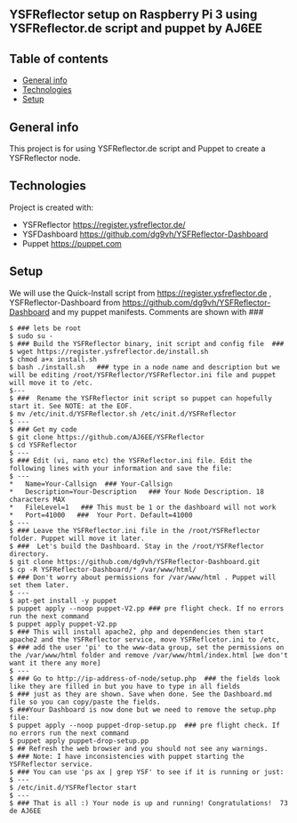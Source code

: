 ## YSFReflector setup on Raspberry Pi 3 using YSFReflector.de script and puppet by AJ6EE

## Table of contents
* [General info](#general-info)
* [Technologies](#technologies)
* [Setup](#setup)

## General info
This project is for using YSFReflector.de script and Puppet to create a YSFReflector node.
	
## Technologies
Project is created with:
* YSFReflector   https://register.ysfreflector.de/
* YSFDashboard   https://github.com/dg9vh/YSFReflector-Dashboard
* Puppet	 https://puppet.com

	
## Setup
We will use the Quick-Install script from https://register.ysfreflector.de , 
YSFReflector-Dashboard from https://github.com/dg9vh/YSFReflector-Dashboard and my puppet manifests.
Comments are shown with ###
```
$ ### lets be root
$ sudo su - 
$ ### Build the YSFReflector binary, init script and config file  ### 
$ wget https://register.ysfreflector.de/install.sh
$ chmod a+x install.sh
$ bash ./install.sh   ### type in a node name and description but we will be editing /root/YSFReflector/YSFReflector.ini file and puppet will move it to /etc.
$---
$ ###  Rename the YSFReflector init script so puppet can hopefully start it. See NOTE: at the EOF.
$ mv /etc/init.d/YSFReflector.sh /etc/init.d/YSFReflector
$ ---
$ ### Get my code 
$ git clone https://github.com/AJ6EE/YSFReflector
$ cd YSFReflector
$ ---
$ ### Edit (vi, nano etc) the YSFReflector.ini file. Edit the following lines with your information and save the file:
$ ---
*   Name=Your-Callsign  ### Your-Callsign
*   Description=Your-Description   ### Your Node Description. 18 characters MAX
*   FileLevel=1   ### This must be 1 or the dashboard will not work
*   Port=41000   ###  Your Port. Default=41000
$ ---
$ ### Leave the YSFReflector.ini file in the /root/YSFReflector folder. Puppet will move it later.
$ ###  Let's build the Dashboard. Stay in the /root/YSFReflector directory.
$ git clone https://github.com/dg9vh/YSFReflector-Dashboard.git
$ cp -R YSFReflector-Dashboard/* /var/www/html/
$ ### Don't worry about permissions for /var/www/html . Puppet will set them later. 
$ ---
$ apt-get install -y puppet
$ puppet apply --noop puppet-V2.pp ### pre flight check. If no errors run the next command
$ puppet apply puppet-V2.pp  
$ ### This will install apache2, php and dependencies then start apache2 and the YSFReflector service, move YSFReflcetor.ini to /etc,
$ ### add the user 'pi' to the www-data group, set the permissions on the /var/www/html folder and remove /var/www/html/index.html [we don't want it there any more]
$ ---
$ ### Go to http://ip-address-of-node/setup.php  ### the fields look like they are filled in but you have to type in all fields
$ ### just as they are shown. Save when done. See the Dashboard.md file so you can copy/paste the fields. 
$ ###Your Dashboard is now done but we need to remove the setup.php file:
$ puppet apply --noop puppet-drop-setup.pp  ### pre flight check. If no errors run the next command
$ puppet apply puppet-drop-setup.pp
$ ## Refresh the web browser and you should not see any warnings. 
$ ### Note: I have inconsistencies with puppet starting the YSFReflector service. 
$ ### You can use 'ps ax | grep YSF' to see if it is running or just:
$ ---
$ /etc/init.d/YSFReflector start
$ ---
$ ### That is all :) Your node is up and running! Congratulations!  73 de AJ6EE
```
